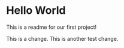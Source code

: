 # Hello World

This is a readme for our first project!

This is a change. 
This is another test change.